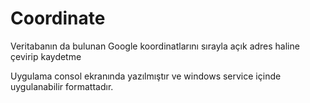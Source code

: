 # Coordinate
Veritabanın da bulunan Google koordinatlarını sırayla açık adres haline çevirip kaydetme

Uygulama consol ekranında yazılmıştır ve windows service içinde uygulanabilir formattadır.
